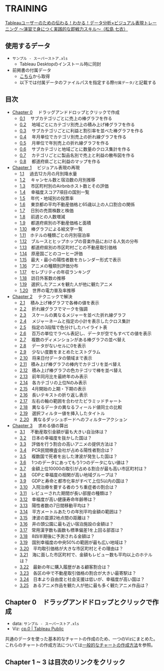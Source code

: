 # TRAINING
[Tableauユーザーのための伝わる！わかる！データ分析×ビジュアル表現トレーニング ～演習で身につく実践的な即戦力スキル～（松島 七衣）](https://www.shoeisha.co.jp/book/detail/9784798169910)

## 使用するデータ
- `サンプル - スーパーストア.xls`
  - Tableau Desktopのインストール時に同封
- 前掲書の付属データ
  - [こちら](https://www.shoeisha.co.jp/book/download/9784798169910/detail)から取得
  - 以下では付属データのファイルパスを指定する際`付属データ/`と記載する


## 目次
- [Chapter 0](#cp0)　 ドラッグアンドドロップとクリックで作成
    - [0.1](#cp0_1)　 サブカテゴリごとに売上の棒グラフを作る
    - [0.2](#cp0_2)　 地域ごとにカテゴリ別売上の積み上げ棒グラフを作る
    - [0.3](#cp0_3)　 サブカテゴリごとに利益と割引率を並べた棒グラフを作る
    - [0.4](#cp0_4)　 年月単位でカテゴリ別売上の折れ線グラフを作る
    - [0.5](#cp0_5)　 月単位で年別売上の折れ線グラフを作る
    - [0.6](#cp0_6)　 サブカテゴリと地域ごとに数量のクロス集計を作る
    - [0.7](#cp0_7)　 カテゴリごとに製品名別で売上と利益の散布図を作る
    - [0.8](#cp0_8)　 都道府県ごとに利益のマップを作る
- [Chapter 1](chap1)　 ビジュアル表現の再現
    - [1.1](chap1/#cp1_1)　 過去12カ月の月別降水量
    - [1.2](chap1/#cp1_2)　 キャンセル数と宿泊数の月別推移
    - [1.3](chap1/#cp1_3)　 市区町村別のAirbnbホスト数とその評価
    - [1.4](chap1/#cp1_4)　 幸福度スコア7項目の国別一覧
    - [1.5](chap1/#cp1_5)　 年代・地域別の投票率
    - [1.6](chap1/#cp1_6)　 東京都の平均不動産価格と65歳以上の人口割合の関係
    - [1.7](chap1/#cp1_7)　 日別の売買株数と株価
    - [1.8](chap1/#cp1_8)　 前週との人数増減
    - [1.9](chap1/#cp1_9)　 都道府県別の不動産価格と面積
    - [1.10](chap1/#cp1_10)　棒グラフによる絵文字一覧
    - [1.11](chap1/#cp1_11)　ホテルの種類ごとの月別宿泊率
    - [1.12](chap1/#cp1_12)　ブルースとヒップホップの音楽作品における人気の分布
    - [1.13](chap1/#cp1_13)　都道府県別の市区町村ごとの不動産取引価格
    - [1.14](chap1/#cp1_14)　原産国ごとのコーヒー評価
    - [1.15](chap1/#cp1_15)　最大・最小の陽性者数をカレンダー形式で表示
    - [1.16](chap1/#cp1_16)　アニメの種類別評価分布
    - [1.17](chap1/#cp1_17)　セレブリティの年収ランキング
    - [1.18](chap1/#cp1_18)　訪日外客数の推移
    - [1.19](chap1/#cp1_19)　選択したアニメを観た人が他に観たアニメ
    - [1.20](chap1/#cp1_20)　世界の電力普及率推移
- [Chapter 2](chap2/#cp2)　 テクニックで解決
    - [2.1](chap2/#cp2_1)　 積み上げ棒グラフで各棒の値を表示
    - [2.2](chap2/#cp2_2)　 折れ線グラフでマークを強調
    - [2.3](chap2/#cp2_3)　 スケールの異なるメジャーを並べた折れ線グラフ
    - [2.4](chap2/#cp2_4)　 メジャーネームと指定の小計を表示したクロス集計
    - [2.5](chap2/#cp2_5)　 指定の3段階で色分けしたハイライト表
    - [2.6](chap2/#cp2_6)　 百万の単位でラベル表記し、データが空でもすべての値を表示
    - [2.7](chap2/#cp2_7)　 複数のディメンションがある棒グラフの並べ替え
    - [2.8](chap2/#cp2_8)　 データがないセルに0を表示
    - [2.9](chap2/#cp2_9)　 少ない度数をまとめたヒストグラム
    - [2.10](chap2/#cp2_10)　将来日付データの領域まで表示
    - [2.11](chap2/#cp2_11)　積み上げ棒グラフの棒内でカテゴリを並べ替え
    - [2.12](chap2/#cp2_12)　積み上げ棒グラフの色カテゴリで棒を並べ替え
    - [2.13](chap2/#cp2_13)　前年同月比を最終年のみ表示
    - [2.14](chap2/#cp2_14)　各カテゴリの上位Nのみ表示
    - [2.15](chap2/#cp2_15)　4月開始の上期・下期の表示
    - [2.16](chap2/#cp2_16)　長いテキストの折り返し表示
    - [2.17](chap2/#cp2_17)　左右の軸の範囲を合わせたピラミッドチャート
    - [2.18](chap2/#cp2_18)　異なるデータの異なるフィールド値同士の比較
    - [2.19](chap2/#cp2_19)　選択フィルター値を挿入したタイトル
    - [2.20](chap2/#cp2_20)　異なるダッシュボードへのフィルターアクション
- [Chapter 3](chap3/#cp3)　 求める値の算出
    - [3.1](chap3/#cp3_1)　 不動産取引金額が最も大きい自治体は？
    - [3.2](chap3/#cp3_2)　 日本の幸福度を抜かした国は？
    - [3.3](chap3/#cp3_3)　 評価を行う割合の高いアニメの提供方法は？
    - [3.4](chap3/#cp3_4)　 PCR民間検査会社が占める陽性者割合は？
    - [3.5](chap3/#cp3_5)　 複数国で死者を出した津波が発生した国は？
    - [3.6](chap3/#cp3_6)　 1つのデータにあってもう1つのデータにない値は？
    - [3.7](chap3/#cp3_7)　 金額上位10000の取引が占める割合が最も高い市区町村は？
    - [3.8](chap3/#cp3_8)　 GDPと幸福度の相関が高い地域グループは？
    - [3.9](chap3/#cp3_9)　 GDPと寿命と都市化率がすべて上位5以内の国は？
    - [3.10](chap3/#cp3_10)　入院治療を要する者のうち重症者の割合は？
    - [3.11](chap3/#cp3_11)　レビューされた期間が長い部屋の種類は？
    - [3.12](chap3/#cp3_12)　幸福度が高い健康寿命年齢帯は？
    - [3.13](chap3/#cp3_13)　陽性者数の7日間移動平均は？
    - [3.14](chap3/#cp3_14)　平方メートルあたりの年別平均金額の範囲は？
    - [3.15](chap3/#cp3_15)　津波の震源2地点間の距離は？
    - [3.16](chap3/#cp3_16)　井の頭公園に最も近い宿泊施設の金額は？
    - [3.17](chap3/#cp3_17)　常用漢字数も画数も標準偏差1を上回る部首は？
    - [3.18](chap3/#cp3_18)　8四半期後に予測される金額は？
    - [3.19](chap3/#cp3_19)　国別幸福度の中央50%の範囲が最も広い地域は？
    - [3.20](chap3/#cp3_20)　平均取引価格が大きな市区町村とその理由は？
    - [3.21](chap3/#cp3_21)　海に面した市区町村で、金額もレビュー数も平均以上のホテルは？
    - [3.22](chap3/#cp3_22)　最新の年に購入履歴がある顧客割合は？
    - [3.23](chap3/#cp3_23)　各区の中で不動産取引価格の割合が大きい最寄駅は？
    - [3.24](chap3/#cp3_24)　日本より自由度と社会支援は低いが、幸福度が高い国は？
    - [3.25](chap3/#cp3_25)　あるアニメ作品を観た人が他に最も多く観たアニメ作品は？




## <span id="cp0">Chapter 0</span><span id="cp0_1"></span><span id="cp0_2"></span><span id="cp0_3"></span><span id="cp0_4"></span><span id="cp0_5"></span><span id="cp0_6"></span><span id="cp0_7"></span><span id="cp0_8"></span>　ドラッグアンドドロップとクリックで作成

- data: `サンプル - スーパーストア.xls`
- Viz: [cp\.0 \| Tableau Public](https://public.tableau.com/app/profile/.33622291/viz/cp_0/0_1?publish=yes)

共通のデータを使った基本的なチャートの作成のため、一つのVizにまとめた。
これらのチャートの作成方法については[一般的なチャートの作成方法](一般的なチャート)を参照。

## Chapter 1 ~ 3 は目次のリンクをクリック






